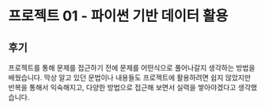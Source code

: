 # 프로젝트 01 - 파이썬 기반 데이터 활용

## 후기

프로젝트를 통해 문제를 접근하기 전에 문제를 어떤식으로 풀어나갈지 생각하는 방법을 배웠습니다.
막상 알고 있던 문법이나 내용들도 프로젝트에 활용하려면 쉽지 않았지만 반복을 통해서 익숙해지고, 다양한 방법으로 접근해 보면서 실력을 쌓아야겠다고 생각했습니다.